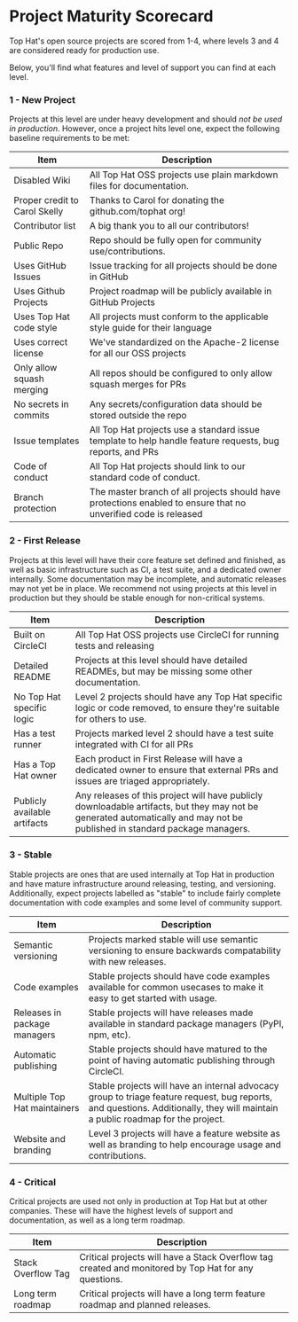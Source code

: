 # Project Maturity Scorecard

Top Hat's open source projects are scored from 1-4, where levels 3 and 4 are considered ready for production use.

Below, you'll find what features and level of support you can find at each level.

### 1 - New Project
Projects at this level are under heavy development and should _not be used in production_. However, once a project hits level one, expect the following baseline requirements to be met:

|Item|Description|
|-------|-----------|
|Disabled Wiki|All Top Hat OSS projects use plain markdown files for documentation.|
|Proper credit to Carol Skelly|Thanks to Carol for donating the github.com/tophat org!|
|Contributor list|A big thank you to all our contributors!|
|Public Repo|Repo should be fully open for community use/contributions.|
|Uses GitHub Issues|Issue tracking for all projects should be done in GitHub|
|Uses Github Projects|Project roadmap will be publicly available in GitHub Projects|
|Uses Top Hat code style|All projects must conform to the applicable style guide for their language|
|Uses correct license|We've standardized on the Apache-2 license for all our OSS projects|
|Only allow squash merging|All repos should be configured to only allow squash merges for PRs|
|No secrets in commits|Any secrets/configuration data should be stored outside the repo|
|Issue templates|All Top Hat projects use a standard issue template to help handle feature requests, bug reports, and PRs|
|Code of conduct|All Top Hat projects should link to our standard code of conduct.|
|Branch protection|The master branch of all projects should have protections enabled to ensure that no unverified code is released|

### 2 - First Release
Projects at this level will have their core feature set defined and finished, as well as basic
infrastructure such as CI, a test suite, and a dedicated owner internally. Some documentation may be incomplete, and automatic releases may not yet be in place. We recommend not using projects at
this level in production but they should be stable enough for non-critical systems. 

|Item|Description|
|----|-----------|
| Built on CircleCI |All Top Hat OSS projects use CircleCI for running tests and releasing |
|Detailed README|Projects at this level should have detailed READMEs, but may be missing some other documentation.|
|No Top Hat specific logic|Level 2 projects should have any Top Hat specific logic or code removed, to ensure they're suitable for others to use.|
|Has a test runner|Projects marked level 2 should have a test suite integrated with CI for all PRs|
|Has a Top Hat owner|Each product in First Release will have a dedicated owner to ensure that external PRs and issues are triaged appropriately.|
|Publicly available artifacts|Any releases of this project will have publicly downloadable artifacts, but they may not be generated automatically and may not be published in standard package managers.|

### 3 - Stable
Stable projects are ones that are used internally at Top Hat in production and have mature
infrastructure around releasing, testing, and versioning. Additionally, expect projects labelled 
as "stable" to include fairly complete documentation with code examples and some level of
community support. 

|Item|Description|
|----|-----------|
|Semantic versioning|Projects marked stable will use semantic versioning to ensure backwards compatability with new releases.|
|Code examples|Stable projects should have code examples available for common usecases to make it easy to get started with usage.|
|Releases in package managers|Stable projects will have releases made available in standard package managers (PyPI, npm, etc).|
|Automatic publishing|Stable projects should have matured to the point of having automatic publishing through CircleCI.|
|Multiple Top Hat maintainers|Stable projects will have an internal advocacy group to triage feature request, bug reports, and questions. Additionally, they will maintain a public roadmap for the project.|
|Website and branding|Level 3 projects will have a feature website as well as branding to help encourage usage and contributions.|

### 4 - Critical
Critical projects are used not only in production at Top Hat but at other companies. These will
have the highest levels of support and documentation, as well as a long term roadmap.

|Item|Description|
|----|-----------|
|Stack Overflow Tag|Critical projects will have a Stack Overflow tag created and monitored by Top Hat for any questions.|
|Long term roadmap|Critical projects will have a long term feature roadmap and planned releases.|

